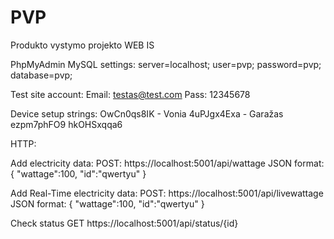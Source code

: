 # PVP
Produkto vystymo projekto WEB IS

PhpMyAdmin MySQL settings: server=localhost; user=pvp; password=pvp; database=pvp;


Test site account:
Email: testas@test.com
Pass: 12345678

Device setup strings:
OwCn0qs8IK - Vonia
4uPJgx4Exa - Garažas
ezpm7phFO9
hkOHSxqqa6

HTTP:

Add electricity data:
  POST: https://localhost:5001/api/wattage
  JSON format:
    {
      "wattage":100,
      "id":"qwertyu"
    }

Add Real-Time electricity data:
  POST: https://localhost:5001/api/livewattage
  JSON format:
    {
      "wattage":100,
      "id":"qwertyu"
    }
    
Check status
  GET https://localhost:5001/api/status/{id}
